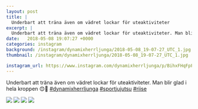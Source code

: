 ```yaml
---
layout: post
title: |
  Underbart att träna även om vädret lockar för uteaktiviteter
excerpt: |
  Underbart att träna även om vädret lockar för uteaktiviteter. Man blir glad i hela kroppen 😊🤙   
date:   2018-05-08 19:07:27 +0000
categories: instagram
background: /instagram/dynamixherrljunga/2018-05-08_19-07-27_UTC_1.jpg
thumbnail: /instagram/dynamixherrljunga/2018-05-08_19-07-27_UTC_1.jpg

instagram_url: https://www.instagram.com/dynamixherrljunga/p/BihxFHqFpFU
---
```

Underbart att träna även om vädret lockar för uteaktiviteter. Man blir glad i hela kroppen 😊🤙 [#dynamixherrljunga](https://www.instagram.com/explore/tags/dynamixherrljunga/) [#sportjujutsu](https://www.instagram.com/explore/tags/sportjujutsu/) [#riise](https://www.instagram.com/explore/tags/riise/)



<img src='{{ site.baseurl }}/instagram/dynamixherrljunga/2018-05-08_19-07-27_UTC_1.jpg' class='img-fluid' />


<img src='{{ site.baseurl }}/instagram/dynamixherrljunga/2018-05-08_19-07-27_UTC_2.jpg' class='img-fluid' />


<img src='{{ site.baseurl }}/instagram/dynamixherrljunga/2018-05-08_19-07-27_UTC_3.jpg' class='img-fluid' />


<img src='{{ site.baseurl }}/instagram/dynamixherrljunga/2018-05-08_19-07-27_UTC_4.jpg' class='img-fluid' />
